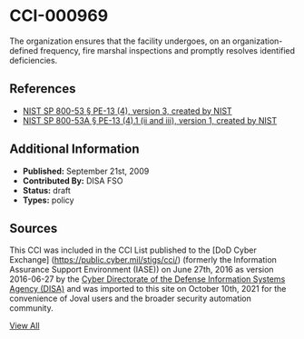 # CCI-000969

The organization ensures that the facility undergoes, on an organization-defined frequency, fire marshal inspections and promptly resolves identified deficiencies.

## References ##

* [NIST SP 800-53 § PE-13 (4), version 3, created by NIST](http://csrc.nist.gov/publications/PubsSPs.html)
* [NIST SP 800-53A § PE-13 (4).1 (ii and iii), version 1, created by NIST](http://csrc.nist.gov/publications/PubsSPs.html)


## Additional Information ##

* **Published:** September 21st, 2009
* **Contributed By:** DISA FSO
* **Status:** draft
* **Types:** policy

## Sources ##

This CCI was included in the CCI List published to the [DoD Cyber Exchange]
(https://public.cyber.mil/stigs/cci/) (formerly the Information Assurance Support Environment
(IASE)) on June 27th, 2016 as version 2016-06-27 by the [Cyber Directorate of the Defense 
Information Systems Agency (DISA)](https://public.cyber.mil/about-cyber/) and was imported to 
this site on October 10th, 2021 for the convenience of Joval users and the broader security automation community.

[View All](../README.md)
